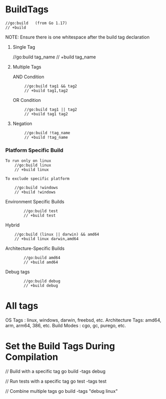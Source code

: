 # BuildTags


    //go:build   (from Go 1.17)
    // +build

NOTE: Ensure there is one whitespace after the build tag declaration


1) Single Tag


    //go:build tag_name
    // +build tag_name

2) Multiple Tags 

    AND Condition

            //go:build tag1 && tag2
            // +build tag1,tag2

    OR Condition

            //go:build tag1 || tag2
            // +build tag1 tag2

3) Negation


            //go:build !tag_name
            // +build !tag_name
            

### Platform Specific Build 

    To run only on linux
        //go:build linux
        // +build linux

    To exclude specific platform

        //go:build !windows
        // +build !windows


Environment Specific Builds


            //go:build test
            // +build test


Hybrid 


        //go:build (linux || darwin) && amd64
        // +build linux darwin,amd64


Architecture-Specific Builds


            //go:build amd64
            // +build amd64


Debug tags 


            //go:build debug
            // +build debug


All tags 
========
OS Tags         : linux, windows, darwin, freebsd, etc.
Architecture Tags: amd64, arm, arm64, 386, etc.
Build Modes     : cgo, gc, purego, etc.



Set the Build Tags During Compilation
=======================================

// Build with a specific tag
go build -tags debug

// Run tests with a specific tag
go test -tags test

//  Combine multiple tags
go build -tags "debug linux"
